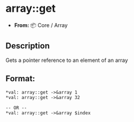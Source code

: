 # array::get
- **From:** 📦 Core / Array

## Description
Gets a pointer reference to an element of an array
## Format:
```
*val: array::get ->&array 1
*val: array::get ->&array 32

-- OR --
*val: array::get ->&array $index
```